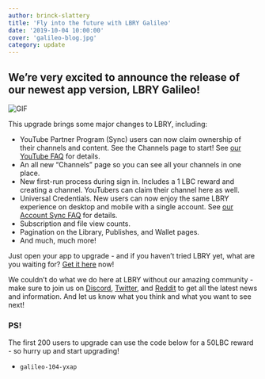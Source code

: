 ```yaml
---
author: brinck-slattery
title: 'Fly into the future with LBRY Galileo'
date: '2019-10-04 10:00:00'
cover: 'galileo-blog.jpg'
category: update
---
```


## We’re very excited to announce the release of our newest app version, LBRY Galileo!

![GIF](https://spee.ch/@lbry:3f/galileo-gif.gif)

This upgrade brings some major changes to LBRY, including:
* YouTube Partner Program (Sync) users can now claim ownership of their channels and content. See the Channels page to start! See [our YouTube FAQ](https://lbry.com/faq/youtube) for details.
* An all new “Channels” page so you can see all your channels in one place.
* New first-run process during sign in. Includes a 1 LBC reward and creating a channel. YouTubers can claim their channel here as well.
* Universal Credentials. New users can now enjoy the same LBRY experience on desktop and mobile with a single account. See [our Account Sync FAQ](https://lbry.com/faq/account-sync) for details. 
* Subscription and file view counts.
* Pagination on the Library, Publishes, and Wallet pages.
* And much, much more!

Just open your app to upgrade - and if you haven’t tried LBRY yet, what are you waiting for? [Get it here](https://lbry.com/get) now!

We couldn’t do what we do here at LBRY without our amazing community - make sure to join us on [Discord](https://chat.lbry.com), [Twitter](https://twitter.com/lbrycom), and [Reddit](https://www.reddit.com/r/lbry/) to get all the latest news and information. And let us know what you think and what you want to see next!

### PS!
The first 200 users to upgrade can use the code below for a 50LBC reward - so hurry up and start upgrading!
* `galileo-104-yxap`
